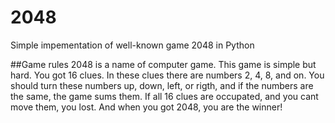 # 2048
Simple impementation of well-known game 2048 in Python 

##Game rules
2048 is a name of computer game. This game is simple but hard. 
You got 16 clues. In these clues there are numbers 2, 4, 8, and on. 
You should turn these numbers up, down, left, or rigth, and if the numbers are the same, the game sums them.
If all 16 clues are occupated, and you cant move them, you lost.
And when you got 2048, you are the winner!    
